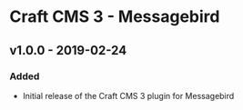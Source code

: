 # Craft CMS 3 - Messagebird

## v1.0.0 - 2019-02-24

### Added

- Initial release of the Craft CMS 3 plugin for Messagebird